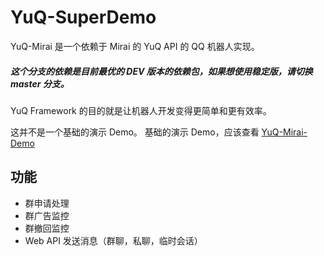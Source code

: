 # YuQ-SuperDemo

YuQ-Mirai 是一个依赖于 Mirai 的 YuQ API 的 QQ 机器人实现。

##### 这个分支的依赖是目前最优的 DEV 版本的依赖包，如果想使用稳定版，请切换 master 分支。

YuQ Framework 的目的就是让机器人开发变得更简单和更有效率。

这并不是一个基础的演示 Demo。
基础的演示 Demo，应该查看 [YuQ-Mirai-Demo](https://github.com/YuQWorks/YuQ-Mirai-Demo)

## 功能

* 群申请处理
* 群广告监控
* 群撤回监控
* Web API 发送消息（群聊，私聊，临时会话）